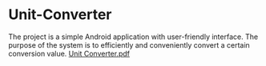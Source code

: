 # Unit-Converter
The project is a simple Android application with user-friendly interface. The purpose of the system is to efficiently and conveniently convert a certain conversion value.
[Unit Converter.pdf](https://github.com/SahanaSg1729/Unit-Converter/files/7097874/Unit.Converter.pdf)

